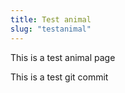 ```yaml
---
title: Test animal
slug: "testanimal"
---
```


This is a test animal page

This is a test git commit
